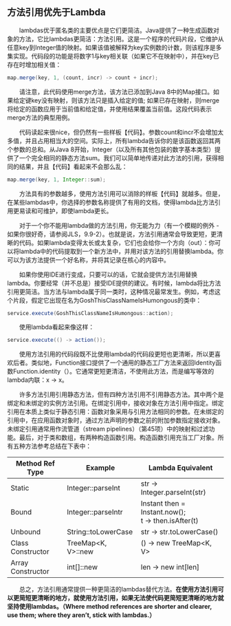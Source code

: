 ## 方法引用优先于Lambda

&emsp;&emsp;lambdas优于匿名类的主要优点是它们更简洁。Java提供了一种生成函数对象的方法，它比lambdas更简洁：方法引用。这是一个程序的代码片段，它维护从任意key到Integer值的映射。如果该值被解释为key实例数的计数，则该程序是多集实现。代码段的功能是将数字1与key相关联（如果它不在映射中），并在key已存在时增加相关值：

```java
map.merge(key, 1, (count, incr) -> count + incr);
```

&emsp;&emsp;请注意，此代码使用merge方法，该方法已添加到Java 8中的Map接口。如果给定键key没有映射，则该方法只是插入给定的值; 如果已存在映射，则merge将给定的函数应用于当前值和给定值，并使用结果覆盖当前值。这段代码表示merge方法的典型用例。

&emsp;&emsp;代码读起来很nice，但仍然有一些样板【代码】。参数count和incr不会增加太多值，并且占用相当大的空间。实际上，所有lambda告诉你的是该函数返回其两个参数的总和。从Java 8开始，Integer（以及所有其他包装的数字基本类型）提供了一个完全相同的静态方法sum。我们可以简单地传递对此方法的引用，获得相同的结果，并且【代码】看起来不会那么乱：

```java
map.merge(key, 1, Integer::sum);
```

&emsp;&emsp;方法具有的参数越多，使用方法引用可以消除的样板【代码】就越多。但是，在某些lambdas中，你选择的参数名称提供了有用的文档，使得lambda比方法引用更易读和可维护，即使lambda更长。

&emsp;&emsp;对于一个你不能用lambda做的方法引用，你无能为力（有一个模糊的例外 - 如果你很好奇，请参阅JLS，9.9-2）。也就是说，方法引用通常会导致更短，更清晰的代码。如果lambda变得太长或太复杂，它们也会给你一个方向（out）：你可以将lambda中的代码提取到一个新方法中，并用对该方法的引用替换lambda。你可以为该方法提供一个好名称，并将其记录在核心的内容中。

&emsp;&emsp;如果你使用IDE进行变成，只要可以的话，它就会提供方法引用替换lambda。你要经常（并不总是）接受IDE提供的建议。有时候，lambda将比方法引用更简洁。当方法与lambda属于同一类时，这种情况最常发生。例如，考虑这个片段，假定它出现在名为GoshThisClassNameIsHumongous的类中：

```java
service.execute(GoshThisClassNameIsHumongous::action);
```

&emsp;&emsp;使用lambda看起来像这样：

```java
service.execute(() -> action());
```

&emsp;&emsp;使用方法引用的代码段既不比使用lambda的代码段更短也更清晰，所以更喜欢后者。类似地，Function接口提供了一个通用的静态工厂方法来返回Identity函数Function.identity（）。它通常更短更清洁，不使用此方法，而是编写等效的lambda内联：x -> x。

&emsp;&emsp;许多方法引用引用静态方法，但有四种方法引用不引用静态方法。其中两个是绑定和未绑定的实例方法引用。在绑定引用中，接收对象在方法引用中指定。绑定引用在本质上类似于静态引用：函数对象采用与引用方法相同的参数。在未绑定的引用中，在应用函数对象时，通过方法声明的参数之前的附加参数指定接收对象。未绑定引用通常用作流管道（stream pipelines）（第45项）中的映射和过滤功能。最后，对于类和数组，有两种构造函数引用。构造函数引用充当工厂对象。所有五种方法参考总结在下表中：

Method Ref Type | Example | Lambda Equivalent
------------ | ------------- | ------------
Static | Integer::parseInt | str -> Integer.parseInt(str)
Bound | Integer::parseIntr  | Instant then = Instant.now();<br> t -> then.isAfter(t)
Unbound | String::toLowerCase | str -> str.toLowerCase()
Class Constructor | TreeMap<K, V>::new | () -> new TreeMap<K, V>
Array Constructor | int[]::new | len -> new int\[len\]

&emsp;&emsp;总之，方法引用通常提供一种更简洁的lambdas替代方法。**在使用方法引用可以更简短更清晰的地方，就使用方法引用，如果无法使代码更简短更清晰的地方就坚持使用lambdas。（Where method references are shorter and clearer, use them; where they aren’t, stick with lambdas.）**